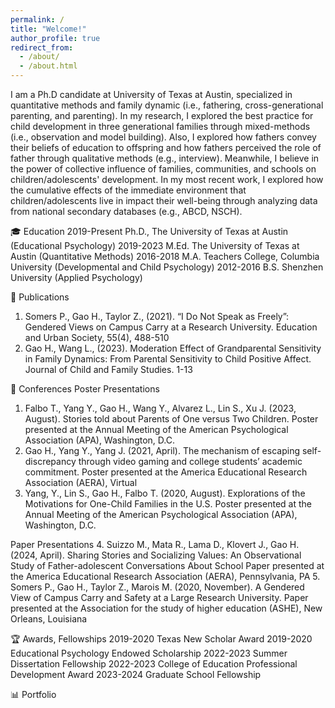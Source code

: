 ```yaml
---
permalink: /
title: "Welcome!"
author_profile: true
redirect_from: 
  - /about/
  - /about.html
---
```


I am a Ph.D candidate at University of Texas at Austin, specialized in quantitative methods and family dynamic (i.e., fathering, cross-generational parenting, and parenting). In my research, I explored the best practice for child development in three generational families through mixed-methods (i.e., observation and model building). Also, I explored how fathers convey their beliefs of education to offspring and how fathers perceived the role of father through qualitative methods (e.g., interview). Meanwhile, I believe in the power of collective influence of families, communities, and schools on children/adolescents' development. In my most recent work, I explored how the cumulative effects of the immediate environment that children/adolescents live in impact their well-being through analyzing data from national secondary databases (e.g., ABCD, NSCH).

🎓 Education
2019-Present    Ph.D., The University of Texas at Austin (Educational Psychology)
2019-2023       M.Ed. The University of Texas at Austin (Quantitative Methods) 
2016-2018       M.A. Teachers College, Columbia University (Developmental and Child Psychology)
2012-2016       B.S. Shenzhen University (Applied Psychology)

📝 Publications
1.	Somers P., Gao H., Taylor Z., (2021). “I Do Not Speak as Freely”: Gendered Views on Campus Carry at a Research University. Education and Urban Society, 55(4), 488-510
2.	Gao H., Wang L., (2023). Moderation Effect of Grandparental Sensitivity in Family Dynamics: From Parental Sensitivity to Child Positive Affect. Journal of Child and Family Studies. 1-13

🔖 Conferences
Poster Presentations
1.	Falbo T., Yang Y., Gao H., Wang Y., Alvarez L., Lin S., Xu J. (2023, August). Stories told about Parents of One versus Two Children. Poster presented at the Annual Meeting of the American Psychological Association (APA), Washington, D.C.
2.	Gao H., Yang Y., Yang J. (2021, April). The mechanism of escaping self-discrepancy through video gaming and college students’ academic commitment. Poster presented at the America Educational Research Association (AERA), Virtual
3.	Yang, Y., Lin S., Gao H., Falbo T. (2020, August). Explorations of the Motivations for One-Child Families in the U.S. Poster presented at the Annual Meeting of the American Psychological Association (APA), Washington, D.C.

Paper Presentations
4.	Suizzo M., Mata R., Lama D., Klovert J., Gao H. (2024, April). Sharing Stories and Socializing Values: An Observational Study of Father-adolescent Conversations About School Paper presented at the America Educational Research Association (AERA), Pennsylvania, PA
5.	Somers P., Gao H., Taylor Z., Marois M. (2020, November). A Gendered View of Campus Carry and Safety at a Large Research University. Paper presented at the Association for the study of higher education (ASHE), New Orleans, Louisiana

🏆 Awards, Fellowships
2019-2020 	        Texas New Scholar Award
2019-2020	          Educational Psychology Endowed Scholarship
2022-2023           Summer Dissertation Fellowship
2022-2023           College of Education Professional Development Award
2023-2024           Graduate School Fellowship

📊 Portfolio
